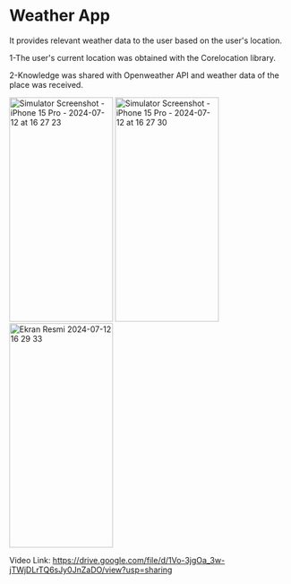 # Weather App
It provides relevant weather data to the user based on the user's location.

1-The user's current location was obtained with the Corelocation library.

2-Knowledge was shared with Openweather API and weather data of the place was received.


<img src="https://github.com/user-attachments/assets/76863a96-e847-4d40-b768-af3d7109be7b" width="185" height="400" alt="Simulator Screenshot - iPhone 15 Pro - 2024-07-12 at 16 27 23">
<img src="https://github.com/user-attachments/assets/83716721-5b7c-4bd6-a0f7-fa5b17f6d0eb" width="185" height="400" alt="Simulator Screenshot - iPhone 15 Pro - 2024-07-12 at 16 27 30">
<img src="https://github.com/user-attachments/assets/41b503bd-cfe1-4ac3-b5f9-c2189b043910" width="185" height="400" alt="Ekran Resmi 2024-07-12 16 29 33">

Video Link: https://drive.google.com/file/d/1Vo-3jgOa_3w-jTWjDLrTQ6sJy0JnZaDO/view?usp=sharing
